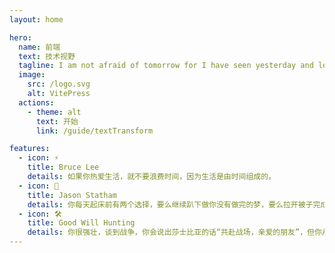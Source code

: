 ```yaml
---
layout: home

hero:
  name: 前端
  text: 技术视野
  tagline: I am not afraid of tomorrow for I have seen yesterday and love today. 
  image:
    src: /logo.svg
    alt: VitePress
  actions:
    - theme: alt
      text: 开始
      link: /guide/textTransform

features:
  - icon: ⚡️
    title: Bruce Lee
    details: 如果你热爱生活，就不要浪费时间，因为生活是由时间组成的。
  - icon: 🖖
    title: Jason Statham
    details: 你每天起床前有两个选择，要么继续趴下做你没有做完的梦，要么拉开被子完成你没有完成的梦想。
  - icon: 🛠️
    title: Good Will Hunting
    details: 你很强壮，谈到战争，你会说出莎士比亚的话“共赴战场，亲爱的朋友”，但你从未参与过战争，从未把好友的头抱在膝盖上，看着他吐出最后一口气，用求助的目光望向你。
---
```


<!-- 除了可以通过自定义Layout来实现自定义主题外，还可以通过注释上面的内容（保留layout: home），然后引入自定义的组件这个方式自定义首页的内容，这样能保留顶部导航，自定义导航下面的内容 -->
<!-- <vp-home />

<script setup>
  import VpHome from '@/components/VpHome.vue'
</script> -->
